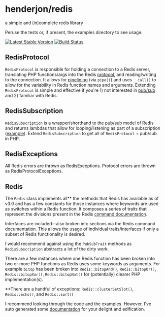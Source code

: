 # henderjon/redis

a simple and (in)complete redis library

Peruse the tests or, if present, the examples directory to see usage.

[![Latest Stable Version](https://poser.pugx.org/henderjon/redis/v/stable.svg)](https://packagist.org/packages/henderjon/redis)
[![Build Status](https://travis-ci.org/henderjon/redis.svg?branch=master)](https://travis-ci.org/henderjon/redis)

## RedisProtocol

`RedisProtocol` is responsible for holding a connection to a Redis server,
translating PHP functions/args into the Redis
[protocol](http://redis.io/topics/protocol), and reading/writing to the
connection. It allows for [pipelining](http://redis.io/topics/pipelining) (via
`pipe()`) and uses `__call()` to allow for the variability in Redis function
names and arguments. Extending `RedisProtocol` is simple and effective if
you're 1) not interested in [pub/sub](http://redis.io/topics/pubsub) and 2)
familiar with Redis.

## RedisSubscription

`RedisSubscription` is a wrapper/shorthand to the
[pub/sub](http://redis.io/topics/pubsub) model of Redis and returns lambdas
that allow for looping/listening as part of a subscription
([example](example/sub.php)). Extend `RedisSubscription` to get all of
`RedisProtocol` + pub/sub in PHP.

## RedisExceptions

All Redis errors are thrown as RedisExceptions. Protocol errors are thrown as RedisProtocolExceptions.

## Redis

The `Redis` class implements all\** the methods that Redis has available as of
v3.0 and has a few constants for those instances where keywords are used as
switches within a Redis function. It composes a series of traits that
represent the divisions present in the Redis [command documentation](http://redis.io/commands).

Interfaces are included--also broken into sections via the Redis command documentation.
This allows the usage of individual traits/interfaces if only a subset of Redis
functionality is desired.

I would recommend against using the `PubSubTrait` methods as
`RedisSubscription` abstracts a lot of the dirty work.

There are a few instances where one Redis function has been broken into two or
more PHP functions as Redis uses some keywords as arguments. For example
`bitop` has been broken into `Redis::bitopAnd()`, `Redis::bitopOr()`,
`Redis::bitopXor()`, `Redis::bitopNot()` for (potentially) clearer PHP
implementation(s).

\**There are a handful of exceptions: `Redis::clusterSetSlot()`,
`Redis::echo()`, and `Redis::sort()`

I recommend looking through the code and the examples. However, I've auto
generated some [documentation](docs/README.md) for your delight and
edification.




















































